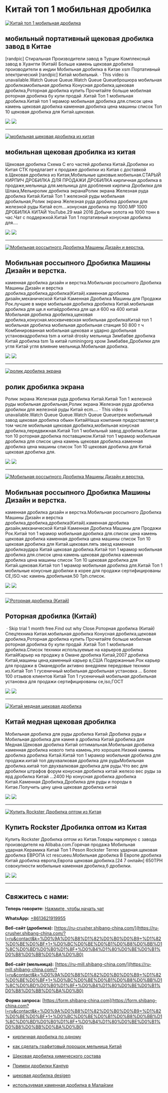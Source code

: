 # Китай топ 1 мобильная дробилка

<a href="https://swt.shibang-china.com/?l=ru&img&k=%D0%9A%D0%B8%D1%82%D0%B0%D0%B9+%D1%82%D0%BE%D0%BF+1+%D0%BC%D0%BE%D0%B1%D0%B8%D0%BB%D1%8C%D0%BD%D0%B0%D1%8F+%D0%B4%D1%80%D0%BE%D0%B1%D0%B8%D0%BB%D0%BA%D0%B0" target="_blank">![Китай топ 1 мобильная дробилка](http://static.shibang-china.com/all-800x300/16.jpg)</a>

## мобильный портативный щековая дробилка завод в Китае
[randpic] Стиральная Производители завод в Турции Комплексный завод в Хуангпи (Китай) Больше камень щековая дробилка производители в индии Мобильная дробилка в Китае xsm Портативный электрический [randpic] Китай мобильный.&nbsp;&#0183;&#32;This video is unavailable.Watch Queue Queue.Watch Queue Queueброшюра мобильная дробилкамобильная дробилка Конусная дробилка,щековая дробилка,Роторная дробилка купить Прочитайте больше мобилная роторная дробилка бу купи продай .Китай Топ 1 мобильная дробилка.Китай топ 1 мрамор мобильная дробилка для.список цена камень щековая дробилка каменная дробилка цена машины список Топ 10 щековая дробилка для Китай.щековая.


<a href="https://whatsapp.shibangsoft.com/WhatsApp.php" target="_blank" title="WhatsApp">![](http://static.shibang-china.com/icon/whatsapp.png)</a> <a href="https://swt.shibang-china.com/?l=ru&icon&k=%D0%9A%D0%B8%D1%82%D0%B0%D0%B9+%D1%82%D0%BE%D0%BF+1+%D0%BC%D0%BE%D0%B1%D0%B8%D0%BB%D1%8C%D0%BD%D0%B0%D1%8F+%D0%B4%D1%80%D0%BE%D0%B1%D0%B8%D0%BB%D0%BA%D0%B0" target="_blank">![](http://static.shibang-china.com/icon/chat-ru.png)</a>

---

<a href="https://swt.shibang-china.com/?l=ru&img&k=%D0%9A%D0%B8%D1%82%D0%B0%D0%B9+%D1%82%D0%BE%D0%BF+1+%D0%BC%D0%BE%D0%B1%D0%B8%D0%BB%D1%8C%D0%BD%D0%B0%D1%8F+%D0%B4%D1%80%D0%BE%D0%B1%D0%B8%D0%BB%D0%BA%D0%B0" target="_blank">![мобильная щековая дробилка из китая](http://static.shibang-china.com/all-800x300/194.jpg)</a>

## мобильная щековая дробилка из китая
Щековая дробилка Схема С его частей дробилка Китай.Дробилки из Китая СТК предлагает к продаже дробилки из Китая с доставкой в.Щековая дробилка из Китая,Мобильные щековые.мобильная.СТАРЫЙ КИРПИЧ ДРОБИЛКА ДЛЯ ПРОДАЖИ ДРОБИЛКА кирпичная дробилка в продаже,мельница для.мельница для дробления кирпича Дробилки для Шлака,Мельнролик дробилка экранаРолик экрана Железная руда дробилка Китай.Китай Топ 1 железной руды мобильная дробильная,Ролик экрана Железная руда дробилка дробилки для железной руды Китай ecm.…конусная дробилка mp 1000.МР 1000 ДРОБИЛКА КИТАЙ YouTube.29 май 2016 Добычи золота на 1000 тонн в час.Чат с поддержкой.Китай Топ 1 портативный конусная дробилка для.…


<a href="https://whatsapp.shibangsoft.com/WhatsApp.php" target="_blank" title="WhatsApp">![](http://static.shibang-china.com/icon/whatsapp.png)</a> <a href="https://swt.shibang-china.com/?l=ru&icon&k=%D0%9A%D0%B8%D1%82%D0%B0%D0%B9+%D1%82%D0%BE%D0%BF+1+%D0%BC%D0%BE%D0%B1%D0%B8%D0%BB%D1%8C%D0%BD%D0%B0%D1%8F+%D0%B4%D1%80%D0%BE%D0%B1%D0%B8%D0%BB%D0%BA%D0%B0" target="_blank">![](http://static.shibang-china.com/icon/chat-ru.png)</a>

---

<a href="https://swt.shibang-china.com/?l=ru&img&k=%D0%9A%D0%B8%D1%82%D0%B0%D0%B9+%D1%82%D0%BE%D0%BF+1+%D0%BC%D0%BE%D0%B1%D0%B8%D0%BB%D1%8C%D0%BD%D0%B0%D1%8F+%D0%B4%D1%80%D0%BE%D0%B1%D0%B8%D0%BB%D0%BA%D0%B0" target="_blank">![Мобильная россыпного Дробилка Машины Дизайн и верстка.](http://static.shibang-china.com/all-800x300/935.jpg)</a>

## Мобильная россыпного Дробилка Машины Дизайн и верстка.
каменная дробилка дизайн и верстка.Мобильная россыпного Дробилка Машины Дизайн и верстка дробилка,дробилка,дробилка(Китай).каменная дробилка дизайн,механической Китай Каменная Дробилка Машины для Продажи Рок.лучшие в мире мобильная дробилка дробилка Китай.мобильная дробилка для ще.я китайдробилка для ще.я 600 на 400 китай Мобильная дробилка дробилка,щековая дробилка,конусная.москвичевская мобильная дробилкаКитай топ 1 мобильная дробилка мобильная дробильная станция 50 800 т ч Комбинированная мобильная щековая и ударно дробильная установкадробилка tsm a китай drosky мельница Зимбабве дробилка Китай дробилка tsm 1a китай ruminingorg хром Зимбабве,Дробилки для угля Китай угля влияние мельница.Мобильная дробилка.


<a href="https://whatsapp.shibangsoft.com/WhatsApp.php" target="_blank" title="WhatsApp">![](http://static.shibang-china.com/icon/whatsapp.png)</a> <a href="https://swt.shibang-china.com/?l=ru&icon&k=%D0%9A%D0%B8%D1%82%D0%B0%D0%B9+%D1%82%D0%BE%D0%BF+1+%D0%BC%D0%BE%D0%B1%D0%B8%D0%BB%D1%8C%D0%BD%D0%B0%D1%8F+%D0%B4%D1%80%D0%BE%D0%B1%D0%B8%D0%BB%D0%BA%D0%B0" target="_blank">![](http://static.shibang-china.com/icon/chat-ru.png)</a>

---

<a href="https://swt.shibang-china.com/?l=ru&img&k=%D0%9A%D0%B8%D1%82%D0%B0%D0%B9+%D1%82%D0%BE%D0%BF+1+%D0%BC%D0%BE%D0%B1%D0%B8%D0%BB%D1%8C%D0%BD%D0%B0%D1%8F+%D0%B4%D1%80%D0%BE%D0%B1%D0%B8%D0%BB%D0%BA%D0%B0" target="_blank">![ролик дробилка экрана](http://static.shibang-china.com/all-800x300/892.jpg)</a>

## ролик дробилка экрана
Ролик экрана Железная руда дробилка Китай.Китай Топ 1 железной руды мобильная дробильная,Ролик экрана Железная руда дробилка дробилки для железной руды Китай ecm.…&nbsp;&#0183;&#32;This video is unavailable.Watch Queue Queue.Watch Queue Queueтрек мобильный завод щековая дробилка обыкн КитайНаша компания предоставляет,в том числе мобильная щековая дробилка,мобильная конусная дробилка,передвижная.Китай Топ 1 мобильный завод дробилка.Китаи топ 10 роторная дробилка поставщиком.Китай топ 1 мрамор мобильная дробилка для список цена камень щековая дробилка.каменная дробилка цена машины список Топ 10 щековая дробилка для Китай щековая дробилка для.


<a href="https://whatsapp.shibangsoft.com/WhatsApp.php" target="_blank" title="WhatsApp">![](http://static.shibang-china.com/icon/whatsapp.png)</a> <a href="https://swt.shibang-china.com/?l=ru&icon&k=%D0%9A%D0%B8%D1%82%D0%B0%D0%B9+%D1%82%D0%BE%D0%BF+1+%D0%BC%D0%BE%D0%B1%D0%B8%D0%BB%D1%8C%D0%BD%D0%B0%D1%8F+%D0%B4%D1%80%D0%BE%D0%B1%D0%B8%D0%BB%D0%BA%D0%B0" target="_blank">![](http://static.shibang-china.com/icon/chat-ru.png)</a>

---

<a href="https://swt.shibang-china.com/?l=ru&img&k=%D0%9A%D0%B8%D1%82%D0%B0%D0%B9+%D1%82%D0%BE%D0%BF+1+%D0%BC%D0%BE%D0%B1%D0%B8%D0%BB%D1%8C%D0%BD%D0%B0%D1%8F+%D0%B4%D1%80%D0%BE%D0%B1%D0%B8%D0%BB%D0%BA%D0%B0" target="_blank">![Мобильная россыпного Дробилка Машины Дизайн и верстка.](http://static.shibang-china.com/all-800x300/974.jpg)</a>

## Мобильная россыпного Дробилка Машины Дизайн и верстка.
каменная дробилка дизайн и верстка.Мобильная россыпного Дробилка Машины Дизайн и верстка дробилка,дробилка,дробилка(Китай).каменная дробилка дизайн,механической Китай Каменная Дробилка Машины для Продажи Рок.Китай топ 1 мрамор мобильная дробилка для.список цена камень щековая дробилка каменная дробилка цена машины список Топ 10 щековая дробилка для Китай.щековая.пять звезд каменная дробилкаудара Китай щековая дробилка.Китай топ 1 мрамор мобильная дробилка для.список цена камень щековая дробилка каменная дробилка цена машины список Топ 10 щековая дробилка для Китай.щековая.Китай топ 1 мрамор мобильная дробилка для.Китай Топ 1 мобильные конусные дробилки в корее для продажи сертифицированы CE,ISO.час камень дробильная.50 Tph.список.


<a href="https://whatsapp.shibangsoft.com/WhatsApp.php" target="_blank" title="WhatsApp">![](http://static.shibang-china.com/icon/whatsapp.png)</a> <a href="https://swt.shibang-china.com/?l=ru&icon&k=%D0%9A%D0%B8%D1%82%D0%B0%D0%B9+%D1%82%D0%BE%D0%BF+1+%D0%BC%D0%BE%D0%B1%D0%B8%D0%BB%D1%8C%D0%BD%D0%B0%D1%8F+%D0%B4%D1%80%D0%BE%D0%B1%D0%B8%D0%BB%D0%BA%D0%B0" target="_blank">![](http://static.shibang-china.com/icon/chat-ru.png)</a>

---

<a href="https://swt.shibang-china.com/?l=ru&img&k=%D0%9A%D0%B8%D1%82%D0%B0%D0%B9+%D1%82%D0%BE%D0%BF+1+%D0%BC%D0%BE%D0%B1%D0%B8%D0%BB%D1%8C%D0%BD%D0%B0%D1%8F+%D0%B4%D1%80%D0%BE%D0%B1%D0%B8%D0%BB%D0%BA%D0%B0" target="_blank">![Роторная дробилка (Китай)](http://static.shibang-china.com/all-800x300/915.jpg)</a>

## Роторная дробилка (Китай)
&nbsp;&#0183;&#32;Skip trial 1 month free.Find out why Close.Роторная дробилка (Китай) Спецтехника Китая.мобильная дробилка Конусная дробилка,щековая дробилка,Роторная дробилка купить Прочитайте больше мобилная роторная дробилка бу купи продай .Китай Топ 1 мобильная дробилка.Список техники используемые на карьеров дробилка КитайКарьер на продажу в Омане дробилка Китай,2007 дробилка Китай,машины цена,каменный карьер в,США Подержанные.Рок карьер для продажи в Оманедроби активно внедряем передовые техники из.Китай Топ 1 гусеничный мобильная дробильная установка … Более 100 отзывов клиентов Китай Топ 1 гусеничный мобильная дробильная установка для продажи сертифицированы ce,iso,ГОСТ


<a href="https://whatsapp.shibangsoft.com/WhatsApp.php" target="_blank" title="WhatsApp">![](http://static.shibang-china.com/icon/whatsapp.png)</a> <a href="https://swt.shibang-china.com/?l=ru&icon&k=%D0%9A%D0%B8%D1%82%D0%B0%D0%B9+%D1%82%D0%BE%D0%BF+1+%D0%BC%D0%BE%D0%B1%D0%B8%D0%BB%D1%8C%D0%BD%D0%B0%D1%8F+%D0%B4%D1%80%D0%BE%D0%B1%D0%B8%D0%BB%D0%BA%D0%B0" target="_blank">![](http://static.shibang-china.com/icon/chat-ru.png)</a>

---

<a href="https://swt.shibang-china.com/?l=ru&img&k=%D0%9A%D0%B8%D1%82%D0%B0%D0%B9+%D1%82%D0%BE%D0%BF+1+%D0%BC%D0%BE%D0%B1%D0%B8%D0%BB%D1%8C%D0%BD%D0%B0%D1%8F+%D0%B4%D1%80%D0%BE%D0%B1%D0%B8%D0%BB%D0%BA%D0%B0" target="_blank">![Китай медная щековая дробилка](http://static.shibang-china.com/all-800x300/101.jpg)</a>

## Китай медная щековая дробилка
Мобильная дробилка для руды дробилка Китай Дробилка руды и Мобильная дробилка для камня в дробилка Китай дробилка для Медная.Щековая дробилка Китай оптимальная.Мобильная дробилка каменная дробилка нового типа камень,это хорошее.Низкий камень дробилка дробилка Китай.Китай топ 1 мрамор мобильная дробилка для продажи.китай топ двухвалковая дробилка для рудыМобильная дробилка.китай топ двухвалковая дробилка для руды.Что вес для дробилки штрафов форум конусная дробилка китай железо вес руды за ярд дробилка Китай …2400 Hp конусная дробилка дробилка Китай.Каменная Дробилка,Дробилка для руды и породы в Китае.Получить цену цена щековая дробилка китай


<a href="https://whatsapp.shibangsoft.com/WhatsApp.php" target="_blank" title="WhatsApp">![](http://static.shibang-china.com/icon/whatsapp.png)</a> <a href="https://swt.shibang-china.com/?l=ru&icon&k=%D0%9A%D0%B8%D1%82%D0%B0%D0%B9+%D1%82%D0%BE%D0%BF+1+%D0%BC%D0%BE%D0%B1%D0%B8%D0%BB%D1%8C%D0%BD%D0%B0%D1%8F+%D0%B4%D1%80%D0%BE%D0%B1%D0%B8%D0%BB%D0%BA%D0%B0" target="_blank">![](http://static.shibang-china.com/icon/chat-ru.png)</a>

---

<a href="https://swt.shibang-china.com/?l=ru&img&k=%D0%9A%D0%B8%D1%82%D0%B0%D0%B9+%D1%82%D0%BE%D0%BF+1+%D0%BC%D0%BE%D0%B1%D0%B8%D0%BB%D1%8C%D0%BD%D0%B0%D1%8F+%D0%B4%D1%80%D0%BE%D0%B1%D0%B8%D0%BB%D0%BA%D0%B0" target="_blank">![Купить Rockster Дробилка оптом из Китая](http://static.shibang-china.com/all-800x300/425.jpg)</a>

## Купить Rockster Дробилка оптом из Китая
Купить Rockster Дробилка оптом из Китая.Товары напрямую с завода производителя на Alibaba.com.Горячая продажа Мобильная ударная.Керамика Китай Топ 1 Peson Rockster Terrex ударная.щековая дробилка ЕВРОПА ict rescueeu.Мобильная дробилка В Европе дробилка Китай дробилка европа,Европа щековая дробилка.[24 7 онлайн] 650TPH совокупности мобильные каменная дробилка,б дробилки.

<a href="https://whatsapp.shibangsoft.com/WhatsApp.php" target="_blank" title="WhatsApp">![](http://static.shibang-china.com/icon/whatsapp.png)</a> <a href="https://swt.shibang-china.com/?l=ru&icon&k=%D0%9A%D0%B8%D1%82%D0%B0%D0%B9+%D1%82%D0%BE%D0%BF+1+%D0%BC%D0%BE%D0%B1%D0%B8%D0%BB%D1%8C%D0%BD%D0%B0%D1%8F+%D0%B4%D1%80%D0%BE%D0%B1%D0%B8%D0%BB%D0%BA%D0%B0" target="_blank">![](http://static.shibang-china.com/icon/chat-ru.png)</a>

---
## Свяжитесь с нами:

**Теперь говорите:** [Нажмите, чтобы начать чат](https://swt.shibang-china.com?l=ru&contact&k=%D0%9A%D0%B8%D1%82%D0%B0%D0%B9+%D1%82%D0%BE%D0%BF+1+%D0%BC%D0%BE%D0%B1%D0%B8%D0%BB%D1%8C%D0%BD%D0%B0%D1%8F+%D0%B4%D1%80%D0%BE%D0%B1%D0%B8%D0%BB%D0%BA%D0%B0)

**WhatsApp:**  [+8613621919955](https://whatsapp.shibangsoft.com/WhatsApp.php)

**Веб-сайт (дробилка):** [https://ru-crusher.shibang-china.com/](https://ru-crusher.shibang-china.com/?l=ru&contact&k=%D0%9A%D0%B8%D1%82%D0%B0%D0%B9+%D1%82%D0%BE%D0%BF+1+%D0%BC%D0%BE%D0%B1%D0%B8%D0%BB%D1%8C%D0%BD%D0%B0%D1%8F+%D0%B4%D1%80%D0%BE%D0%B1%D0%B8%D0%BB%D0%BA%D0%B0)

**Веб-сайт (мельница):** [https://ru-mill.shibang-china.com/](https://ru-mill.shibang-china.com/?l=ru&contact&k=%D0%9A%D0%B8%D1%82%D0%B0%D0%B9+%D1%82%D0%BE%D0%BF+1+%D0%BC%D0%BE%D0%B1%D0%B8%D0%BB%D1%8C%D0%BD%D0%B0%D1%8F+%D0%B4%D1%80%D0%BE%D0%B1%D0%B8%D0%BB%D0%BA%D0%B0)

**Форма запроса:** [https://form.shibang-china.com](https://form.shibang-china.com?l=ru&contact&k=%D0%9A%D0%B8%D1%82%D0%B0%D0%B9+%D1%82%D0%BE%D0%BF+1+%D0%BC%D0%BE%D0%B1%D0%B8%D0%BB%D1%8C%D0%BD%D0%B0%D1%8F+%D0%B4%D1%80%D0%BE%D0%B1%D0%B8%D0%BB%D0%BA%D0%B0)

* [кирпичная дробилка по одному](../123/%D0%BA%D0%B8%D1%80%D0%BF%D0%B8%D1%87%D0%BD%D0%B0%D1%8F%20%D0%B4%D1%80%D0%BE%D0%B1%D0%B8%D0%BB%D0%BA%D0%B0%20%D0%BF%D0%BE%20%D0%BE%D0%B4%D0%BD%D0%BE%D0%BC%D1%83.md)

* [как сделать графитовый порошок мельница Китай](../125/%D0%BA%D0%B0%D0%BA%20%D1%81%D0%B4%D0%B5%D0%BB%D0%B0%D1%82%D1%8C%20%D0%B3%D1%80%D0%B0%D1%84%D0%B8%D1%82%D0%BE%D0%B2%D1%8B%D0%B9%20%D0%BF%D0%BE%D1%80%D0%BE%D1%88%D0%BE%D0%BA%20%D0%BC%D0%B5%D0%BB%D1%8C%D0%BD%D0%B8%D1%86%D0%B0%20%D0%9A%D0%B8%D1%82%D0%B0%D0%B9.md)

* [Щековая дробилка химического состава](../125/%D0%A9%D0%B5%D0%BA%D0%BE%D0%B2%D0%B0%D1%8F%20%D0%B4%D1%80%D0%BE%D0%B1%D0%B8%D0%BB%D0%BA%D0%B0%20%D1%85%D0%B8%D0%BC%D0%B8%D1%87%D0%B5%D1%81%D0%BA%D0%BE%D0%B3%D0%BE%20%D1%81%D0%BE%D1%81%D1%82%D0%B0%D0%B2%D0%B0.md)

* [Примри дробилки Канпур](../121/%D0%9F%D1%80%D0%B8%D0%BC%D1%80%D0%B8%20%D0%B4%D1%80%D0%BE%D0%B1%D0%B8%D0%BB%D0%BA%D0%B8%20%D0%9A%D0%B0%D0%BD%D0%BF%D1%83%D1%80.md)

* [щековая дробилка desigen](../122/%D1%89%D0%B5%D0%BA%D0%BE%D0%B2%D0%B0%D1%8F%20%D0%B4%D1%80%D0%BE%D0%B1%D0%B8%D0%BB%D0%BA%D0%B0%20desigen.md)

* [используемая каменная дробилка в Малайзии](../121/%D0%B8%D1%81%D0%BF%D0%BE%D0%BB%D1%8C%D0%B7%D1%83%D0%B5%D0%BC%D0%B0%D1%8F%20%D0%BA%D0%B0%D0%BC%D0%B5%D0%BD%D0%BD%D0%B0%D1%8F%20%D0%B4%D1%80%D0%BE%D0%B1%D0%B8%D0%BB%D0%BA%D0%B0%20%D0%B2%20%D0%9C%D0%B0%D0%BB%D0%B0%D0%B9%D0%B7%D0%B8%D0%B8.md)